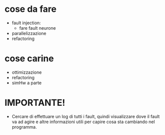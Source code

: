 # cose da fare
- fault injection:
  - fare fault neurone
- parallelizzazione
- refactoring 

# cose carine
- ottimizzazione
- refactoring
- simHw a parte

# IMPORTANTE!
- Cercare di effettuare un log di tutti i fault, quindi visualizzare dove il fault va ad agire e altre informazioni utili per capire cosa sta cambiando nel programma.